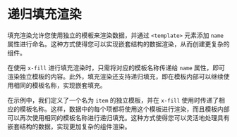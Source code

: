 # 递归填充渲染

填充渲染允许您使用独立的模板来渲染数据，并通过 `<template>` 元素添加 `name` 属性进行命名。这种方式使得您可以实现嵌套结构的数据渲染，从而创建更复杂的组件。

在使用 `x-fill` 进行填充渲染时，只需将对应的模板名称传递给 `name` 属性，即可渲染独立模板的内容。此外，填充渲染还支持递归填充，即在模板内部可以继续使用相同的模板名称，实现嵌套填充。

在示例中，我们定义了一个名为 `item` 的独立模板，并在 `x-fill` 使用时传递了相应的模板名称。这样，数据中的每个项都将使用这个模板进行渲染，而且模板内部可以再次使用相同的模板名称进行递归填充。这种方式使得您可以灵活地处理具有嵌套结构的数据，实现更加复杂的组件渲染。

<a href="../../publics/examples/fill-temps/demo.html" preview demo></a>
<a href="../../publics/examples/fill-temps/test-demo.html" main demo></a>

